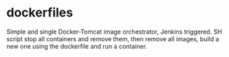 # dockerfiles

Simple and single Docker-Tomcat image orchestrator, Jenkins triggered.
SH script stop all containers and remove them, then remove all images, build a new one using the dockerfile and run a container.
